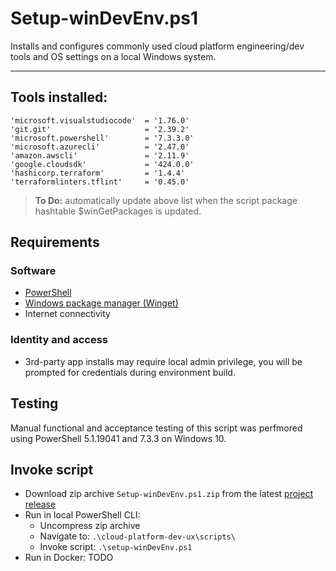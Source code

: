 # Setup-winDevEnv.ps1

Installs and configures commonly used cloud platform engineering/dev tools and OS settings on a local Windows system. 

---

## Tools installed:

    'microsoft.visualstudiocode'  = '1.76.0'
    'git.git'                     = '2.39.2'
    'microsoft.powershell'        = '7.3.3.0'
    'microsoft.azurecli'          = '2.47.0'
    'amazon.awscli'               = '2.11.9'
    'google.cloudsdk'             = '424.0.0'
    'hashicorp.terraform'         = '1.4.4'
    'terraformlinters.tflint'     = '0.45.0'

> **To Do:** automatically update above list when the script package hashtable $winGetPackages is updated. 

## Requirements

### Software

* [PowerShell](https://learn.microsoft.com/en-us/powershell/)
* [Windows package manager (Winget)](https://learn.microsoft.com/en-us/windows/package-manager/)
* Internet connectivity

### Identity and access

* 3rd-party app installs may require local admin privilege, you will be prompted for credentials during environment build.

## Testing

Manual functional and acceptance testing of this script was perfmored using PowerShell 5.1.19041 and 7.3.3 on Windows 10.

## Invoke script
* Download zip archive `Setup-winDevEnv.ps1.zip` from the latest [project release](https://github.com/x0techdad/cloud-platform-dev-ux/releases)
* Run in local PowerShell CLI:
  * Uncompress zip archive
  * Navigate to: `.\cloud-platform-dev-ux\scripts\`
  * Invoke script: `.\setup-winDevEnv.ps1`
* Run in Docker: TODO